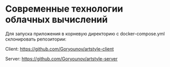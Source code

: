 # Современные технологии облачных вычислений

Для запуска приложения в корневую директорию с docker-compose.yml склонировать репозитории:

Client: https://github.com/Goryounov/artstyle-client

Server: https://github.com/Goryounov/artstyle-server

